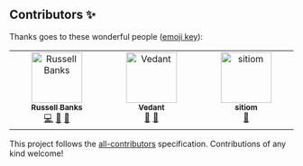 ## Contributors ✨

Thanks goes to these wonderful people ([emoji key](https://allcontributors.org/docs/en/emoji-key)):

<!-- ALL-CONTRIBUTORS-LIST:START - Do not remove or modify this section -->
<!-- prettier-ignore-start -->
<!-- markdownlint-disable -->
<table>
  <tbody>
    <tr>
      <td align="center" valign="top" width="14.28%"><a href="https://github.com/russellbanks"><img src="https://avatars.githubusercontent.com/u/74878137?v=4?s=90" width="90px;" alt="Russell Banks"/><br /><sub><b>Russell Banks</b></sub></a><br /><a href="https://github.com/russellbanks/Komac/commits?author=russellbanks" title="Code">💻</a> <a href="#ideas-russellbanks" title="Ideas, Planning, & Feedback">🤔</a> <a href="#maintenance-russellbanks" title="Maintenance">🚧</a></td>
      <td align="center" valign="top" width="14.28%"><a href="https://www.linkedin.com/in/vedantmgoyal2009/"><img src="https://avatars.githubusercontent.com/u/83997633?v=4?s=90" width="90px;" alt="Vedant"/><br /><sub><b>Vedant</b></sub></a><br /><a href="https://github.com/russellbanks/Komac/commits?author=vedantmgoyal2009" title="Documentation">📖</a> <a href="https://github.com/russellbanks/Komac/issues?q=author%3Avedantmgoyal2009" title="Bug reports">🐛</a></td>
      <td align="center" valign="top" width="14.28%"><a href="https://github.com/sitiom"><img src="https://avatars.githubusercontent.com/u/56180050?v=4?s=90" width="90px;" alt="sitiom"/><br /><sub><b>sitiom</b></sub></a><br /><a href="https://github.com/russellbanks/Komac/issues?q=author%3Asitiom" title="Bug reports">🐛</a></td>
    </tr>
  </tbody>
</table>

<!-- markdownlint-restore -->
<!-- prettier-ignore-end -->

<!-- ALL-CONTRIBUTORS-LIST:END -->

This project follows the [all-contributors](https://github.com/all-contributors/all-contributors) specification.
Contributions of any kind welcome!
